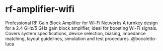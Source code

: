 # rf-amplifier-wifi
Professional RF Gain Block Amplifier for Wi-Fi Networks A turnkey design for a 2.4 GHz/5 GHz gain block amplifier, ideal for boosting Wi-Fi signals. Covers system specifications, device selection, biasing, impedance matching, layout guidelines, simulation and test procedures. @bocaletto-luca
